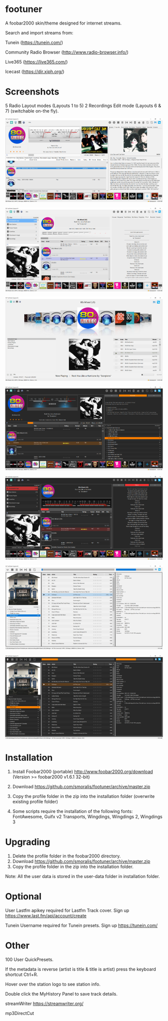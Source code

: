 # footuner

A foobar2000 skin/theme designed for internet streams.

Search and import streams from:

Tunein (https://tunein.com/)

Community Radio Browser (http://www.radio-browser.info/) 

Live365 (https://live365.com/)

Icecast (https://dir.xiph.org/)

# Screenshots

5 Radio Layout modes (Layouts 1 to 5)
2 Recordings Edit mode (Layouts 6 & 7)
(switchable on-the fly).

![Layout1](/layout1.png)

![Layout2](/layout2.png)

![Layout3](/layout3.png)

![Layout4](/layout4.png)

![Layout5](/layout5.png)

![Layout6](/layout6.png)

![Layout7](/layout7.png)

# Installation

1. Install Foobar2000 (portable) http://www.foobar2000.org/download (Version >= foobar2000 v1.6.1 32-bit)
2. Download https://github.com/smoralis/footuner/archive/master.zip
3. Copy the profile folder in the zip into the installation folder (overwrite existing profile folder) 

4. Some scripts require the installation of the following fonts: FontAwesome, 
Guifx v2 Transports, Wingdings, Wingdings 2, Wingdings 3

# Upgrading

1. Delete the profile folder in the foobar2000 directory.
2. Download https://github.com/smoralis/footuner/archive/master.zip
3. Copy the profile folder in the zip into the installation folder.

Note:
All the user data is stored in the user-data folder in installation folder.

# Optional 

User Lastfm apikey required for Lastfm Track cover.
Sign up https://www.last.fm/api/account/create

Tunein Username required for Tunein presets.
Sign up https://tunein.com/

# Other

100 User QuickPresets.

If the metadata is reverse (artist is title & title is artist) press the keyboard shortcut Ctrl+R.

Hover over the station logo to see station info.

Double click the MyHistory Panel to save track details.

streamWriter https://streamwriter.org/

mp3DirectCut
